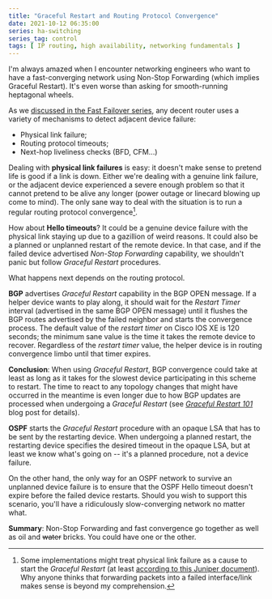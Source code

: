 ```yaml
---
title: "Graceful Restart and Routing Protocol Convergence"
date: 2021-10-12 06:35:00
series: ha-switching
series_tag: control
tags: [ IP routing, high availability, networking fundamentals ]
---
```

I'm always amazed when I encounter networking engineers who want to have a fast-converging network using Non-Stop Forwarding (which implies Graceful Restart). It's even worse than asking for smooth-running heptagonal wheels.

As we [discussed in the Fast Failover series](https://blog.ipspace.net/2020/11/detecting-network-failure.html), any decent router uses a variety of mechanisms to detect adjacent device failure:

* Physical link failure;
* Routing protocol timeouts;
* Next-hop liveliness checks (BFD, CFM...)
<!--more-->
Dealing with **physical link failures** is easy: it doesn't make sense to pretend life is good if a link is down. Either we're dealing with a genuine link failure, or the adjacent device experienced a severe enough problem so that it cannot pretend to be alive any longer (power outage or linecard blowing up come to mind). The only sane way to deal with the situation is to run a regular routing protocol convergence[^1].

[^1]: Some implementations might treat physical link failure as a cause to start the *Graceful Restart* (at least [according to this Juniper document](https://www.juniper.net/documentation/en_US/junos/topics/concept/bgp-bfd-understanding.html)). Why anyone thinks that forwarding packets into a failed interface/link makes sense is beyond my comprehension.

How about **Hello timeouts**? It could be a genuine device failure with the physical link staying up due to a gazillion of weird reasons. It could also be a planned or unplanned restart of the remote device. In that case, and if the failed device advertised *Non-Stop Forwarding* capability, we shouldn't panic but follow *Graceful Restart* procedures.

What happens next depends on the routing protocol.

**BGP** advertises *Graceful Restart* capability in the BGP OPEN message. If a helper device wants to play along, it should wait for the *Restart Timer* interval (advertised in the same BGP OPEN message) until it flushes the BGP routes advertised by the failed neighbor and starts the convergence process. The default value of the *restart timer* on Cisco IOS XE is 120 seconds; the minimum sane value is the time it takes the remote device to recover. Regardless of the *restart timer* value, the helper device is in routing convergence limbo until that timer expires.

**Conclusion**: When using *Graceful Restart*, BGP convergence could take at least as long as it takes for the slowest device participating in this scheme to restart. The time to react to any topology changes that might have occurred in the meantime is even longer due to how BGP updates are processed when undergoing a *Graceful Restart* (see *[Graceful Restart 101](/2021/09/graceful-restart.html)* blog post for details).

**OSPF** starts the *Graceful Restart* procedure with an opaque LSA that has to be sent by the restarting device. When undergoing a planned restart, the restarting device specifies the desired timeout in the opaque LSA, but at least we know what's going on -- it's a planned procedure, not a device failure.

On the other hand, the only way for an OSPF network to survive an unplanned device failure is to ensure that the OSPF Hello timeout doesn't expire before the failed device restarts. Should you wish to support this scenario, you'll have a ridiculously slow-converging network no matter what.

**Summary**: Non-Stop Forwarding and fast convergence go together as well as oil and ~~water~~ bricks. You could have one or the other.